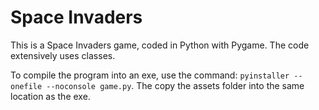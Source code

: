 # Space Invaders

This is a Space Invaders game, coded in Python with Pygame. The code extensively uses classes.

To compile the program into an exe, use the command: `pyinstaller --onefile --noconsole game.py`. The copy the assets folder into the same location as the exe.
